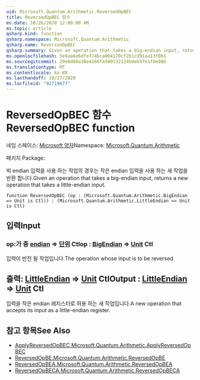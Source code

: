 ```yaml
---
uid: Microsoft.Quantum.Arithmetic.ReversedOpBEC
title: ReversedOpBEC 함수
ms.date: 10/26/2020 12:00:00 AM
ms.topic: article
qsharp.kind: function
qsharp.namespace: Microsoft.Quantum.Arithmetic
qsharp.name: ReversedOpBEC
qsharp.summary: Given an operation that takes a big-endian input, returns a new operation that takes a little-endian input.
ms.openlocfilehash: 5e9aa6e6dfef74bca004170cf2b1cd91aa13f0b1
ms.sourcegitcommit: 29e0d88a30e4166fa580132124b0eb57e1f0e986
ms.translationtype: MT
ms.contentlocale: ko-KR
ms.lasthandoff: 10/27/2020
ms.locfileid: "92719677"
---
```

# <a name="reversedopbec-function"></a><span data-ttu-id="069a1-102">ReversedOpBEC 함수</span><span class="sxs-lookup"><span data-stu-id="069a1-102">ReversedOpBEC function</span></span>

<span data-ttu-id="069a1-103">네임 스페이스: [Microsoft 양자](xref:Microsoft.Quantum.Arithmetic)</span><span class="sxs-lookup"><span data-stu-id="069a1-103">Namespace: [Microsoft.Quantum.Arithmetic](xref:Microsoft.Quantum.Arithmetic)</span></span>

<span data-ttu-id="069a1-104">패키지 [](https://nuget.org/packages/)</span><span class="sxs-lookup"><span data-stu-id="069a1-104">Package: [](https://nuget.org/packages/)</span></span>


<span data-ttu-id="069a1-105">빅 endian 입력을 사용 하는 작업의 경우는 작은 endian 입력을 사용 하는 새 작업을 반환 합니다.</span><span class="sxs-lookup"><span data-stu-id="069a1-105">Given an operation that takes a big-endian input, returns a new operation that takes a little-endian input.</span></span>

```qsharp
function ReversedOpBEC (op : (Microsoft.Quantum.Arithmetic.BigEndian => Unit is Ctl)) : (Microsoft.Quantum.Arithmetic.LittleEndian => Unit is Ctl)
```


## <a name="input"></a><span data-ttu-id="069a1-106">입력</span><span class="sxs-lookup"><span data-stu-id="069a1-106">Input</span></span>

### <a name="op--bigendian--unit-ctl"></a><span data-ttu-id="069a1-107">op:가 중 [endian](xref:Microsoft.Quantum.Arithmetic.BigEndian) => [단위](xref:microsoft.quantum.lang-ref.unit) Ctl</span><span class="sxs-lookup"><span data-stu-id="069a1-107">op : [BigEndian](xref:Microsoft.Quantum.Arithmetic.BigEndian) => [Unit](xref:microsoft.quantum.lang-ref.unit) Ctl</span></span>

<span data-ttu-id="069a1-108">입력이 반전 될 작업입니다.</span><span class="sxs-lookup"><span data-stu-id="069a1-108">The operation whose input is to be reversed.</span></span>



## <a name="output--littleendian--unit-ctl"></a><span data-ttu-id="069a1-109">출력: [LittleEndian](xref:Microsoft.Quantum.Arithmetic.LittleEndian) => [Unit](xref:microsoft.quantum.lang-ref.unit) Ctl</span><span class="sxs-lookup"><span data-stu-id="069a1-109">Output : [LittleEndian](xref:Microsoft.Quantum.Arithmetic.LittleEndian) => [Unit](xref:microsoft.quantum.lang-ref.unit) Ctl</span></span>

<span data-ttu-id="069a1-110">입력을 작은 endian 레지스터로 허용 하는 새 작업입니다.</span><span class="sxs-lookup"><span data-stu-id="069a1-110">A new operation that accepts its input as a little-endian register.</span></span>

## <a name="see-also"></a><span data-ttu-id="069a1-111">참고 항목</span><span class="sxs-lookup"><span data-stu-id="069a1-111">See Also</span></span>

- [<span data-ttu-id="069a1-112">ApplyReversedOpBEC.</span><span class="sxs-lookup"><span data-stu-id="069a1-112">Microsoft.Quantum.Arithmetic.ApplyReversedOpBEC</span></span>](xref:Microsoft.Quantum.Arithmetic.ApplyReversedOpBEC)
- [<span data-ttu-id="069a1-113">ReversedOpBE.</span><span class="sxs-lookup"><span data-stu-id="069a1-113">Microsoft.Quantum.Arithmetic.ReversedOpBE</span></span>](xref:Microsoft.Quantum.Arithmetic.ReversedOpBE)
- [<span data-ttu-id="069a1-114">ReversedOpBEA.</span><span class="sxs-lookup"><span data-stu-id="069a1-114">Microsoft.Quantum.Arithmetic.ReversedOpBEA</span></span>](xref:Microsoft.Quantum.Arithmetic.ReversedOpBEA)
- [<span data-ttu-id="069a1-115">ReversedOpBECA.</span><span class="sxs-lookup"><span data-stu-id="069a1-115">Microsoft.Quantum.Arithmetic.ReversedOpBECA</span></span>](xref:Microsoft.Quantum.Arithmetic.ReversedOpBECA)